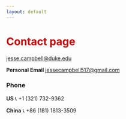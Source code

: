 ```yaml
---
layout: default
---
```


<h1 style="color: #cc0000;">Contact page</h1>

<p>
  <i class="fa fa-envelope"></i>
  <a href="mailto:jesse.campbell@duke.edu">jesse.campbell@duke.edu</a>
</p>

<p>
<b>Personal Email </b>
  <i class="fa fa-envelope"></i>
  <a href="mailto:jessecampbell517@gmail.com">jessecampbell517@gmail.com</a>
</p>

<h3>Phone</h3>
<p>
<b>US</b>
  <span class="icon">📞</span>
      +1 (321) 732-9362
</p>

<p>
<b>China</b>
  <span class="icon">📞</span>
      +86 (181) 1813-3509
</p>

